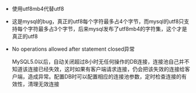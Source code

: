 - 使用utf8mb4代替utf8
  
- 这是mysql的bug，真正的utf8每个字符最多占4个字节，而mysql的utf8只支持每个字符最多占3个字节，后来mysql发布了utf8mb4的字符集，这个才是真正的utf8
  
- No operations allowed after statement closed异常

  MySQL5.0以后，自动关闭超过8小时无任何操作的DB连接，连接池自己并不知道该连接已经失效，这时如果有客户端请求连接，仍会把该失效的连接给客户端，造成异常。配置DB时可以配置相应的连接池参数，定时检查连接的有效性，清理无效连接

